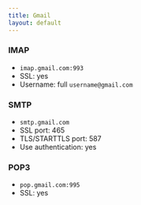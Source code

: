 ```yaml
---
title: Gmail
layout: default
---
```


### IMAP

 * `imap.gmail.com:993`
 * SSL: yes
 * Username: full `username@gmail.com`

### SMTP

 * `smtp.gmail.com`
 * SSL port: 465
 * TLS/STARTTLS port: 587
 * Use authentication: yes

### POP3

 * `pop.gmail.com:995`
 * SSL: yes
